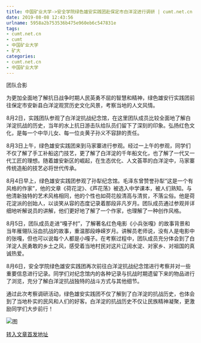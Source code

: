 ```yaml
---
title: 中国矿业大学->安全学院绿色雄安实践团赴保定市白洋淀进行调研 | cumt.net.cn
date: 2019-08-08 12:43:56
urlname: 5958a2b753536b475e960eb6c547831e
tags: 
- cumt.net.cn
- cumt
- 中国矿业大学
- 矿大
categories:
- cumt.net.cn
- 中国矿业大学
---
```



团队合影

为更加全面地了解抗日战争时期人民英勇不屈的智慧和精神，绿色雄安行实践团前往保定市安新县白洋淀观赏历史文化风景，考察当地的人文风情。

8月2日，实践团队参观了白洋淀抗战纪念馆，在这里团队成员比较全面地了解白洋淀抗战的历史，当年的水上抗日游击队给队员们留下了深刻的印象。弘扬红色文化，是每一个中华儿女、每一位炎黄子孙义不容辞的责任。

8月3日上午，绿色雄安实践团来到马家寨进行参观。经过一上午的参观，同学们不仅了解了手工补船这门技艺，更了解了白洋淀的千年船文化，也了解了一代又一代工匠的理想。随着雄安新区的崛起，在生态优化、人文荟萃的白洋淀中，马家寨传统造船的技艺必将世代传承。

8月4日早上，绿色雄安实践团参观了孙犁纪念馆。毛泽东曾赞誉孙犁“这是一个有风格的作家”，他的文章《荷花淀》、《芦花荡》被选入中学课本，被人们熟知。与他清新独特的艺术风格相同，他的个性也如荷花般清高与清贫，不落尘俗。他是荷花淀派的创始人，以谈笑从容的态度记录着那段非凡岁月。团队成员通过参观并详细地听解说员的讲解，他们更好地了解了一个作家，也理解了一种创作风格。

8月5日，团队成员走进“嘎子村”，了解著名红色电影《小兵张嘎》的故事背景和当年雁翎队浴血抗战的故事，重温那段峥嵘岁月。讲解员老师说，没有人是电影中的张嘎，但也可以说每个人都是小嘎子。在考察过程中，团队成员充分体会到了白洋淀人民勇敢的乡土之风，感受着当地村民对这片辽阔水淀、对家乡、对祖国的真诚热爱。

8月6日，安全学院绿色雄安实践团再次前往白洋淀抗战纪念馆进行考察并对一些重要信息进行记录。同学们对纪念馆内的各种记录与抗战时期遗留下来的物品进行了浏览，充分了解白洋淀抗战独特的战斗方式与其他细节。

通过此次考察调研活动，绿色雄安实践团不仅了解到了白洋淀的抗战历史，也体会到了当地朴实的民风和人们的好客。白洋淀的抗战历史不仅让民族精神凝聚，更激励同学们大步前行！



![图](http://xwzx.cumt.edu.cn/_upload/article/images/16/4c/5c8fd13f4bceab7259ad3d9d3672/3055a88c-6879-4740-9c6a-a5eda89cc662.jpg)

[转入文章首发地址](http://xwzx.cumt.edu.cn/2b/bf/c523a535487/page.htm)